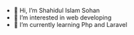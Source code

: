 - 👋 Hi, I’m Shahidul Islam Sohan
- 👀 I’m interested in web developing 
- 🌱 I’m currently learning Php and Laravel 
  

<!---
shahidulislamsohan0/shahidulislamsohan0 is a ✨ special ✨ repository because its `README.md` (this file) appears on your GitHub profile.
You can click the Preview link to take a look at your changes.
--->
